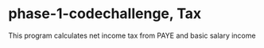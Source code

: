 # phase-1-codechallenge, Tax
This program calculates net income tax from PAYE and basic salary income